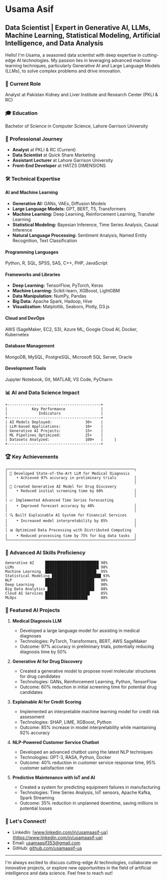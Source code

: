 # Usama Asif
## Data Scientist | Expert in Generative AI, LLMs, Machine Learning, Statistical Modeling, Artificial Intelligence, and Data Analysis

Hello! I'm Usama, a seasoned data scientist with deep expertise in cutting-edge AI technologies. My passion lies in leveraging advanced machine learning techniques, particularly Generative AI and Large Language Models (LLMs), to solve complex problems and drive innovation.

### 🔬 Current Role
Analyst at Pakistan Kidney and Liver Institute and Research Center (PKLI & RC)

### 🎓 Education
Bachelor of Science in Computer Science, Lahore Garrison University

### 💼 Professional Journey
- **Analyst** at PKLI & RC (Current)
- **Data Scientist** at Quick Share Marketing
- **Assistant Lecturer** at Lahore Garrison University
- **Front-End Developer** at HATZS DIMENSIONS

### 🛠️ Technical Expertise

#### AI and Machine Learning
- **Generative AI:** GANs, VAEs, Diffusion Models
- **Large Language Models:** GPT, BERT, T5, Transformers
- **Machine Learning:** Deep Learning, Reinforcement Learning, Transfer Learning
- **Statistical Modeling:** Bayesian Inference, Time Series Analysis, Causal Inference
- **Natural Language Processing:** Sentiment Analysis, Named Entity Recognition, Text Classification

#### Programming Languages
Python, R, SQL, SPSS, SAS, C++, PHP, JavaScript

#### Frameworks and Libraries
- **Deep Learning:** TensorFlow, PyTorch, Keras
- **Machine Learning:** Scikit-learn, XGBoost, LightGBM
- **Data Manipulation:** NumPy, Pandas
- **Big Data:** Apache Spark, Hadoop, Hive
- **Visualization:** Matplotlib, Seaborn, Plotly, D3.js

#### Cloud and DevOps
AWS (SageMaker, EC2, S3), Azure ML, Google Cloud AI, Docker, Kubernetes

#### Database Management
MongoDB, MySQL, PostgreSQL, Microsoft SQL Server, Oracle

#### Development Tools
Jupyter Notebook, Git, MATLAB, VS Code, PyCharm

### 📊 AI and Data Science Impact

```
+------------------------------------------+
|           Key Performance                |
|              Indicators                  |
+------------------------------------------+
| AI Models Deployed:               30+    |
| LLM-based Applications:           10+    |
| Generative AI Projects:           15+    |
| ML Pipelines Optimized:           25+    |
| Datasets Analyzed:                100+   |     |
+------------------------------------------+
```

### 🏆 Key Achievements

```
┌─────────────────────────────────────────────────────────┐
│ 🤖 Developed State-of-the-Art LLM for Medical Diagnosis 
│    • Achieved 97% accuracy in preliminary trials        │
│                                                         │
│ 🎨 Created Generative AI Model for Drug Discovery       
│    • Reduced initial screening time by 60%              │
│                                                         │
│ 📈 Implemented Advanced Time Series Forecasting         
│    • Improved forecast accuracy by 40%                  │
│                                                         │
│ 🔍 Built Explainable AI System for Financial Services   
│    • Increased model interpretability by 85%            │
│                                                         │
│ 📊 Optimized Data Processing with Distributed Computing 
│    • Reduced processing time by 75% for big data tasks  │
└─────────────────────────────────────────────────────────┘
```

### 🧠 Advanced AI Skills Proficiency

```
Generative AI     ████████████████████████ 98%
LLMs              ████████████████████████ 98%
Machine Learning  ███████████████████████  95%
Statistical Modeling ██████████████████████ 93%
NLP               ██████████████████████   90%
Deep Learning     ██████████████████████   90%
Big Data Analytics █████████████████████   88%
Cloud AI Services ████████████████████     85%
MLOps             ███████████████████      80%
```

### 🚀 Featured AI Projects

1. **Medical Diagnosis LLM**
   - Developed a large language model for assisting in medical diagnoses
   - Technologies: PyTorch, Transformers, BERT, AWS SageMaker
   - Outcome: 97% accuracy in preliminary trials, potentially reducing diagnosis time by 50%

2. **Generative AI for Drug Discovery**
   - Created a generative model to propose novel molecular structures for drug candidates
   - Technologies: GANs, Reinforcement Learning, Python, TensorFlow
   - Outcome: 60% reduction in initial screening time for potential drug candidates

3. **Explainable AI for Credit Scoring**
   - Implemented an interpretable machine learning model for credit risk assessment
   - Technologies: SHAP, LIME, XGBoost, Python
   - Outcome: 85% increase in model interpretability while maintaining 92% accuracy

4. **NLP-Powered Customer Service Chatbot**
   - Developed an advanced chatbot using the latest NLP techniques
   - Technologies: GPT-3, RASA, Python, Docker
   - Outcome: 40% reduction in customer service response time, 95% customer satisfaction rate

5. **Predictive Maintenance with IoT and AI**
   - Created a system for predicting equipment failures in manufacturing
   - Technologies: Time Series Analysis, IoT sensors, Apache Kafka, Spark Streaming
   - Outcome: 35% reduction in unplanned downtime, saving millions in potential losses

### 🤝 Let's Connect!
- LinkedIn: [www.linkedin.com/in/usamaasif-ua](https://www.linkedin.com/in/usamaasif-ua)
- Email: usamaasif353@gmail.com
- GitHub: [github.com/usamaasif-ua](https://github.com/usamaasif-ua)

---

I'm always excited to discuss cutting-edge AI technologies, collaborate on innovative projects, or explore new opportunities in the field of artificial intelligence and data science. Feel free to reach out!
